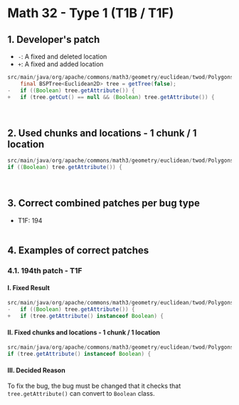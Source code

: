 # Math 32 - Type 1 (T1B / T1F)

## 1. Developer's patch
* `-`: A fixed and deleted location
* `+`: A fixed and added location
```java
src/main/java/org/apache/commons/math3/geometry/euclidean/twod/PolygonsSet.java: 135-136
    final BSPTree<Euclidean2D> tree = getTree(false);
-   if ((Boolean) tree.getAttribute()) {
+   if (tree.getCut() == null && (Boolean) tree.getAttribute()) {
```
<br>

## 2. Used chunks and locations - 1 chunk / 1 location
```java
src/main/java/org/apache/commons/math3/geometry/euclidean/twod/PolygonsSet.java: 136
if ((Boolean) tree.getAttribute()) {
```
<br>

## 3. Correct combined patches per bug type
* T1F: 194
<br><br>

## 4. Examples of correct patches
### 4.1. 194th patch - T1F
#### I. Fixed Result
```java
src/main/java/org/apache/commons/math3/geometry/euclidean/twod/PolygonsSet.java: 136
-   if ((Boolean) tree.getAttribute()) {
+   if (tree.getAttribute() instanceof Boolean) {
```

#### II. Fixed chunks and locations - 1 chunk / 1 location
```java
src/main/java/org/apache/commons/math3/geometry/euclidean/twod/PolygonsSet.java: 136
if (tree.getAttribute() instanceof Boolean) {
```

#### III. Decided Reason
To fix the bug, the bug must be changed that it checks that ```tree.getAttribute()``` can convert to ```Boolean``` class.
<br><br>